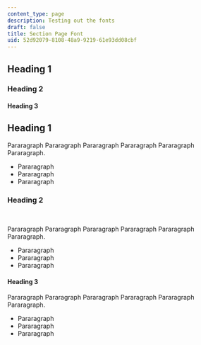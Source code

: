 ```yaml
---
content_type: page
description: Testing out the fonts
draft: false
title: Section Page Font
uid: 52d92079-8108-48a9-9219-61e93dd08cbf
---
```

## Heading 1

### Heading 2

#### Heading 3

## Heading 1

Pararagraph Pararagraph Pararagraph Pararagraph Pararagraph Pararagraph.

- Pararagraph 
- Pararagraph 
- Pararagraph 

### Heading 2

 

Pararagraph Pararagraph Pararagraph Pararagraph Pararagraph Pararagraph.

- Pararagraph 
- Pararagraph 
- Pararagraph 

#### Heading 3

Pararagraph Pararagraph Pararagraph Pararagraph Pararagraph Pararagraph.

- Pararagraph 
- Pararagraph 
- Pararagraph